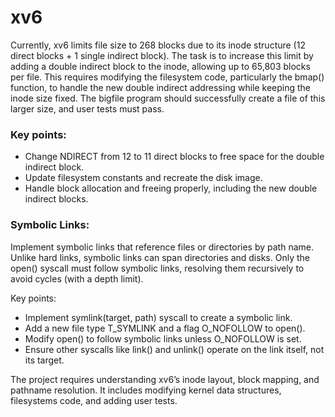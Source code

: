 # xv6
Currently, xv6 limits file size to 268 blocks due to its inode structure (12 direct blocks + 1 single indirect block). The task is to increase this limit by adding a double indirect block to the inode, allowing up to 65,803 blocks per file. This requires modifying the filesystem code, particularly the bmap() function, to handle the new double indirect addressing while keeping the inode size fixed. The bigfile program should successfully create a file of this larger size, and user tests must pass.

### Key points:

- Change NDIRECT from 12 to 11 direct blocks to free space for the double indirect block.
- Update filesystem constants and recreate the disk image.
- Handle block allocation and freeing properly, including the new double indirect blocks.

### Symbolic Links:
Implement symbolic links that reference files or directories by path name. Unlike hard links, symbolic links can span directories and disks. Only the open() syscall must follow symbolic links, resolving them recursively to avoid cycles (with a depth limit).

Key points:
- Implement symlink(target, path) syscall to create a symbolic link.
- Add a new file type T_SYMLINK and a flag O_NOFOLLOW to open().
- Modify open() to follow symbolic links unless O_NOFOLLOW is set.
- Ensure other syscalls like link() and unlink() operate on the link itself, not its target.

The project requires understanding xv6’s inode layout, block mapping, and pathname resolution. It includes modifying kernel data structures, filesystems code, and adding user tests.
